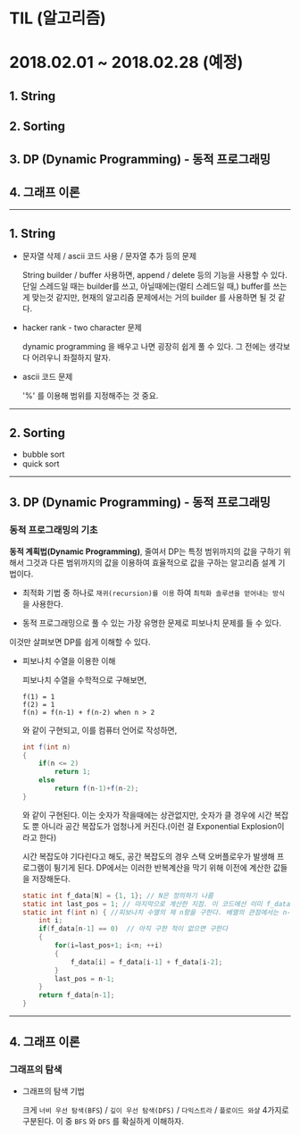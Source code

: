 # TIL (알고리즘)

# 2018.02.01 ~ 2018.02.28 (예정)

## 1. String

## 2. Sorting

## 3. DP (Dynamic Programming) - 동적 프로그래밍

## 4. 그래프 이론
---
## 1. String

- 문자열 삭제 / ascii 코드 사용 / 문자열 추가 등의 문제

  String builder / buffer 사용하면, append / delete 등의 기능을 사용할 수 있다. 단일 스레드일 때는 builder를 쓰고, 아닐때에는(멀티 스레드일 때,) buffer를 쓰는게 맞는것 같지만, 현재의 알고리즘 문제에서는 거의 builder 를 사용하면 될 것 같다.

- hacker rank - two character 문제

    dynamic programming 을 배우고 나면 굉장히 쉽게 풀 수 있다. 그 전에는 생각보다
    어려우니 좌절하지 말자.

- ascii 코드 문제

    '%' 를 이용해 범위를 지정해주는 것 중요.

---
## 2. Sorting

- bubble sort
- quick sort

---
## 3. DP (Dynamic Programming) - 동적 프로그래밍

### 동적 프로그래밍의 기초

**동적 계획법(Dynamic Programming)**, 줄여서 DP는 특정 범위까지의 값을 구하기 위해서 그것과 다른 범위까지의 값을 이용하여 효율적으로 값을 구하는 알고리즘 설계 기법이다.

- 최적화 기법 중 하나로 `재귀(recursion)를 이용` 하여 `최적화 솔루션을 얻어내는 방식` 을 사용한다.

- 동적 프로그래밍으로 풀 수 있는 가장 유명한 문제로 피보나치 문제를 들 수 있다.

이것만 살펴보면 DP를 쉽게 이해할 수 있다.

- 피보나치 수열을 이용한 이해

  피보나치 수열을 수학적으로 구해보면,
  ```
  f(1) = 1
  f(2) = 1
  f(n) = f(n-1) + f(n-2) when n > 2
  ```
  와 같이 구현되고, 이를 컴퓨터 언어로 작성하면,

  ```java
  int f(int n)
  {
      if(n <= 2)
          return 1;
      else
          return f(n-1)+f(n-2);
  }
  ```
  와 같이 구현된다. 이는 숫자가 작을때에는 상관없지만, 숫자가 클 경우에 시간 복잡도 뿐 아니라
  공간 복잡도가 엄청나게 커진다.(이런 걸 Exponential Explosion이라고 한다)

  시간 복잡도야 기다린다고 해도, 공간 복잡도의 경우 스택 오버플로우가 발생해 프로그램이 튕기게
  된다. DP에서는 이러한 반복계산을 막기 위해 이전에 계산한 값들을 저장해둔다.

  ```java
  static int f_data[N] = {1, 1}; // N은 정의하기 나름
  static int last_pos = 1; // 마지막으로 계산한 지점. 이 코드에선 이미 f_data[1]까지 정의되어있기 때문에 1로 초기화한다.
  static int f(int n) { //피보나치 수열의 제 n항을 구한다. 배열의 관점에서는 n-1번째 요소를 구하는 것.
      int i;
      if(f_data[n-1] == 0)  // 아직 구한 적이 없으면 구한다
      {
          for(i=last_pos+1; i<n; ++i)
          {
              f_data[i] = f_data[i-1] + f_data[i-2];
          }
          last_pos = n-1;
      }
      return f_data[n-1];
  }
  ```

---
## 4. 그래프 이론

### 그래프의 탐색

- 그래프의 탐색 기법

  크게 `너비 우선 탐색(BFS`) / `깊이 우선 탐색(DFS)` / `다익스트라` / `플로이드 와샬` 4가지로 구분된다. 이 중 `BFS` 와 `DFS` 를 확실하게 이해하자.
